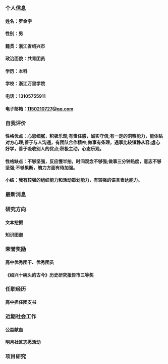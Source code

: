 ### 个人信息                                                                    
#### 姓名：罗金宇                                                                    
#### 性别：男 
#### 籍贯：浙江省绍兴市
#### 政治面貌：共青团员
#### 学历：本科
#### 学校：浙江万里学院
#### 电话：13105755911
#### 电子邮箱：1150210727@qq.com

### 自我评价
#### 性格优点：心思细腻，积极乐观;有责任感，诚实守信;有一定的洞察能力，能体贴对方心理;善于与人沟通，有团队合作精神;做事有条理，遇事比较镇静从容;虚心好学，善于吸收别人的优点;积极主动，心态乐观。
#### 性格缺点：不够坚强，反应慢半拍，时间观念不够强;做事三分钟热度，意志不够坚强;不够果断，魄力方面有待加强。
#### 小结：我有较强的组织能力和活动策划能力，有较强的语言表达能力。

### 最新消息


### 研究方向
#### 文本挖掘


#### 知识图谱



### 荣誉奖励
#### 高中优秀团干、优秀团员
#### 《绍兴十碗头的古今》历史研究报告市三等奖 


### 任职经历
#### 高中担任团支书


### 近期社会工作
#### 公益献血
#### 明月社区志愿活动


### 项目研究


